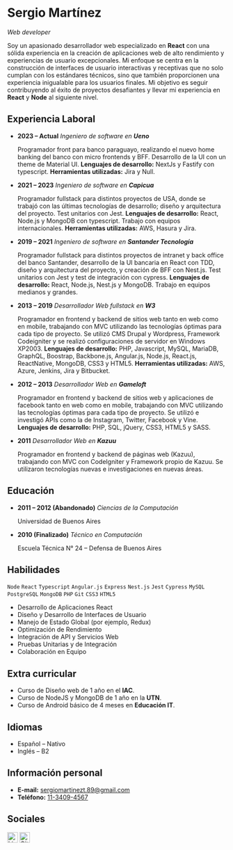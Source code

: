 # Sergio Martínez

_Web developer_

Soy un apasionado desarrollador web especializado en **React** con una sólida experiencia en la creación de aplicaciones web de alto rendimiento y experiencias de usuario excepcionales. Mi enfoque se centra en la construcción de interfaces de usuario interactivas y receptivas que no solo cumplan con los estándares técnicos, sino que también proporcionen una experiencia inigualable para los usuarios finales.
Mi objetivo es seguir contribuyendo al éxito de proyectos desafiantes y llevar mi experiencia en **React** y **Node** al siguiente nivel.

## Experiencia Laboral

- **2023 – Actual**
  _Ingeniero de software en **Ueno**_

  Programador front para banco paraguayo, realizando el nuevo home banking del banco con micro frontends y BFF. Desarrollo de la UI con un theme de Material UI.
  **Lenguajes de desarrollo:** NextJs y Fastify con typescript.
  **Herramientas utilizadas:** Jira y Null.

- **2021 – 2023**
  _Ingeniero de software en **Capicua**_

  Programador fullstack para distintos proyectos de USA, donde se trabajó con las últimas tecnologías de desarrollo; diseño y arquitectura del proyecto. Test unitarios con Jest.
  **Lenguajes de desarrollo:** React, Node.js y MongoDB con typescript. Trabajo con equipos internacionales.
  **Herramientas utilizadas:** AWS, Hasura y Jira.

- **2019 – 2021**
  _Ingeniero de software en **Santander Tecnología**_

  Programador fullstack para distintos proyectos de intranet y back office del banco Santander, desarrollo de la UI bancaria en React con TDD, diseño y arquitectura del proyecto, y creación de BFF con Nest.js. Test unitarios con Jest y test de integración con cypress.
  **Lenguajes de desarrollo:** React, Node.js, Nest.js y MongoDB. Trabajo en equipos medianos y grandes.

- **2013 – 2019**
  _Desarrollador Web fullstack en **W3**_

  Programador en frontend y backend de sitios web tanto en web como en mobile, trabajando con MVC utilizando las tecnologías óptimas para cada tipo de proyecto. Se utilizó CMS Drupal y Wordpress, Framework Codeigniter y se realizó configuraciones de servidor en Windows XP2003.
  **Lenguajes de desarrollo:** PHP, Javascript, MySQL, MariaDB, GraphQL, Boostrap, Backbone.js, Angular.js, Node.js, React.js, ReactNative, MongoDB, CSS3 y HTML5.
  **Herramientas utilizadas:** AWS, Azure, Jenkins, Jira y Bitbucket.

- **2012 – 2013**
  _Desarrollador Web en **Gameloft**_

  Programador en frontend y backend de sitios web y aplicaciones de facebook tanto en web como en mobile, trabajando con MVC utilizando las tecnologías óptimas para cada tipo de proyecto. Se utilizó e investigó APIs como la de Instagram, Twitter, Facebook y Vine.
  **Lenguajes de desarrollo:** PHP, SQL, jQuery, CSS3, HTML5 y SASS.

- **2011**
  _Desarrollador Web en **Kazuu**_

  Programador en frontend y backend de páginas web (Kazuu), trabajando con MVC con CodeIgniter y Framework propio de Kazuu. Se utilizaron tecnologías nuevas e investigaciones en nuevas áreas.

## Educación

- **2011 – 2012 (Abandonado)**
  _Ciencias de la Computación_

  Universidad de Buenos Aires

- **2010 (Finalizado)**
  _Técnico en Computación_

  Escuela Técnica N° 24 – Defensa de Buenos Aires

## Habilidades

`Node` `React` `Typescript` `Angular.js` `Express` `Nest.js` `Jest` `Cypress` `MySQL` `PostgreSQL` `MongoDB` `PHP` `Git` `CSS3` `HTML5`

- Desarrollo de Aplicaciones React
- Diseño y Desarrollo de Interfaces de Usuario
- Manejo de Estado Global (por ejemplo, Redux)
- Optimización de Rendimiento
- Integración de API y Servicios Web
- Pruebas Unitarias y de Integración
- Colaboración en Equipo

## Extra curricular

- Curso de Diseño web de 1 año en el **IAC**.
- Curso de NodeJS y MongoDB de 1 año en la **UTN**.
- Curso de Android básico de 4 meses en **Educación IT**.

## Idiomas

- Español &#x2013; Nativo
- Inglés &#x2013; B2

## Información personal

- **E-mail:** [sergiomartinezt.89@gmail.com](mailto:sergiomartinezt.89@gmail.com)
- **Teléfono:** [11-3409-4567](tel:+5491134094567)

## Sociales

[<img src="./public/linkedIn.svg" width="24" title="LinkedIn" />](https://www.linkedin.com/in/sergio-martinezt/)
[<img src="./public/github.svg" width="24" title="Github page" />](https://kleith.github.io/)
